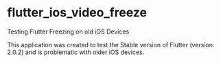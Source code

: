 # flutter_ios_video_freeze

Testing Flutter Freezing on old iOS Devices

This application was created to test the Stable version of Flutter (version: 2.0.2) and is problematic with older iOS devices.
